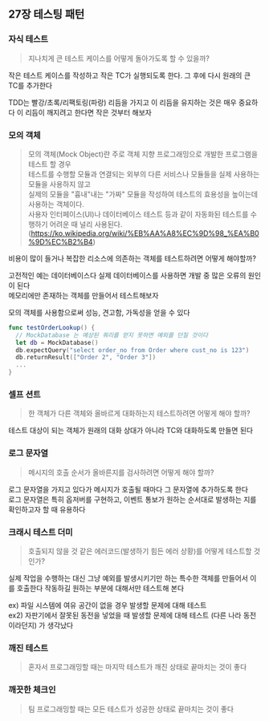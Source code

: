 ## 27장 테스팅 패턴

### 자식 테스트

> 지나치게 큰 테스트 케이스를 어떻게 돌아가도록 할 수 있을까?

작은 테스트 케이스를 작성하고 작은 TC가 실행되도록 한다. 그 후에 다시 원래의 큰 TC를 추가한다

TDD는 빨강/초록/리팩토링(파랑) 리듬을 가지고 이 리듬을 유지하는 것은 매우 중요하다 이 리듬이 깨지려고 한다면 작은 것부터 해보자

### 모의 객체

> 모의 객체(Mock Object)란 주로 객체 지향 프로그래밍으로 개발한 프로그램을 테스트 할 경우  
테스트를 수행할 모듈과 연결되는 외부의 다른 서비스나 모듈들을 실제 사용하는 모듈을 사용하지 않고  
실제의 모듈을 "흉내"내는 "가짜" 모듈을 작성하여 테스트의 효용성을 높이는데 사용하는 객체이다.  
사용자 인터페이스(UI)나 데이터베이스 테스트 등과 같이 자동화된 테스트를 수행하기 어려운 때 널리 사용된다.  
(https://ko.wikipedia.org/wiki/%EB%AA%A8%EC%9D%98_%EA%B0%9D%EC%B2%B4)  


비용이 많이 들거나 복잡한 리소스에 의존하는 객체를 테스트하려면 어떻게 해야할까?

고전적인 예는 데이터베이스다 실제 데이터베이스를 사용하면 개발 중 많은 오류의 원인이 된다  
메모리에만 존재하는 객체를 만들어서 테스트해보자

모의 객체를 사용함으로써 성능, 견고함, 가독성을 얻을 수 있다

```swift
func testOrderLookup() {
  // MockDatabase 는 예상된 쿼리를 얻지 못하면 예외를 던질 것이다
  let db = MockDatabase()
  db.expectQuery("select order_no from Order where cust_no is 123")
  db.returnResult(["Order 2", "Order 3"])
  ...
}
```

### 셀프 션트

> 한 객체가 다른 객체와 올바르게 대화하는지 테스트하려면 어떻게 해야 할까?

테스트 대상이 되는 객체가 원래의 대화 상대가 아니라 TC와 대화하도록 만들면 된다

### 로그 문자열

> 메시지의 호출 순서가 올바른지를 검사하려면 어떻게 해야 할까?

로그 문자열을 가지고 있다가 메시지가 호출될 때마다 그 문자열에 추가하도록 한다  
로그 문자열은 특히 옵저버를 구현하고, 이벤트 통보가 원하는 순서대로 발생하는 지를 확인하고자 할 때 유용하다

### 크래시 테스트 더미

> 호출되지 않을 것 같은 에러코드(발생하기 힘든 에러 상황)를 어떻게 테스트할 것인가?

실제 작업을 수행하는 대신 그냥 예외를 발생시키기만 하는 특수한 객체를 만들어서 이를 호출한다 작동하길 원하는 부분에 대해서만 테스트해 본다

ex) 파일 시스템에 여유 공간이 없을 경우 발생할 문제에 대해 테스트  
ex2) 자판기에서 잘못된 동전을 넣었을 때 발생할 문제에 대해 테스트 (다른 나라 동전이라던지) 가 생각났다

### 깨진 테스트

> 혼자서 프로그래밍할 때는 마지막 테스트가 깨진 상태로 끝마치는 것이 좋다

### 깨끗한 체크인

> 팀 프로그래밍할 때는 모든 테스트가 성공한 상태로 끝마치는 것이 좋다
